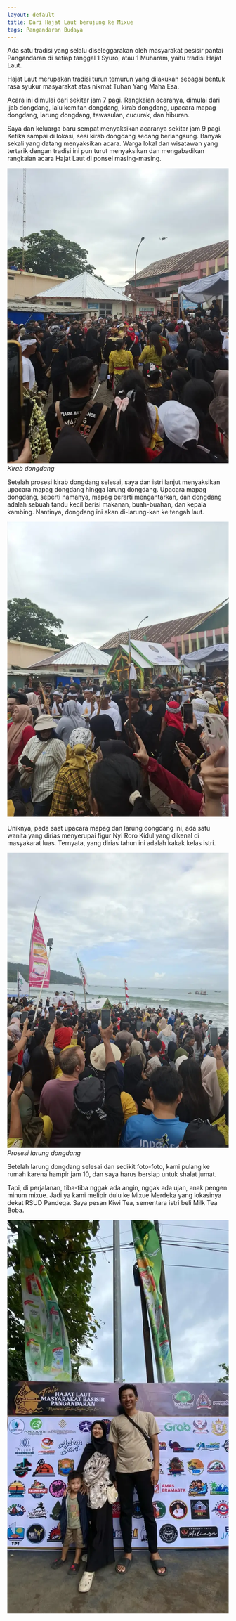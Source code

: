 ```yaml
---
layout: default
title: Dari Hajat Laut berujung ke Mixue
tags: Pangandaran Budaya
---
```


Ada satu tradisi yang selalu diseleggarakan oleh masyarakat pesisir pantai Pangandaran di setiap tanggal 1 Syuro, atau 1 Muharam, yaitu tradisi Hajat Laut.

Hajat Laut merupakan tradisi turun temurun yang dilakukan sebagai bentuk rasa syukur masyarakat atas nikmat Tuhan Yang Maha Esa.

Acara ini dimulai dari sekitar jam 7 pagi. Rangkaian acaranya, dimulai dari ijab dongdang, lalu kemitan dongdang, kirab dongdang, upacara mapag dongdang, larung dongdang, tawasulan, cucurak, dan hiburan.

Saya dan keluarga baru sempat menyaksikan acaranya sekitar jam 9 pagi. Ketika sampai di lokasi, sesi kirab dongdang sedang berlangsung. Banyak sekali yang datang menyaksikan acara. Warga lokal dan wisatawan yang tertarik dengan tradisi ini pun turut menyaksikan dan mengabadikan rangkaian acara Hajat Laut di ponsel masing-masing.

![Kirab dongdang](/assets/images/2025/e38f6ccd-6998-4731-8665-525dcc61c21c.webp)
*Kirab dongdang*

Setelah prosesi kirab dongdang selesai, saya dan istri lanjut menyaksikan upacara mapag dongdang hingga larung dongdang. Upacara mapag dongdang, seperti namanya, mapag berarti mengantarkan, dan dongdang adalah sebuah tandu kecil berisi makanan, buah-buahan, dan kepala kambing. Nantinya, dongdang ini akan di-larung-kan ke tengah laut.

![Upacara mapag dongdang](/assets/images/2025/513b4c09-fbd6-49e7-aa47-9aabaffe5c9f.webp)

Uniknya, pada saat upacara mapag dan larung dongdang ini, ada satu wanita yang dirias menyerupai figur Nyi Roro Kidul yang dikenal di masyakarat luas. Ternyata, yang dirias tahun ini adalah kakak kelas istri.

![Larung dongdang](/assets/images/2025/dfeaa320-7f89-4edc-940c-86ce697f1329.webp)
*Prosesi larung dongdang*

Setelah larung dongdang selesai dan sedikit foto-foto, kami pulang ke rumah karena hampir jam 10, dan saya harus bersiap untuk shalat jumat.

Tapi, di perjalanan, tiba-tiba nggak ada angin, nggak ada ujan, anak pengen minum mixue. Jadi ya kami melipir dulu ke Mixue Merdeka yang lokasinya dekat RSUD Pandega. Saya pesan Kiwi Tea, sementara istri beli Milk Tea Boba.

![Foto bareng keluarga](/assets/images/2025/9a68a3d8-fcf7-4970-aef0-8b47fc946cf3.webp)